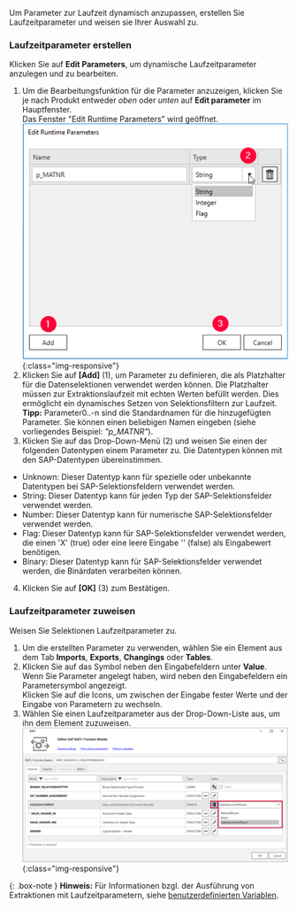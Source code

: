 Um Parameter zur Laufzeit dynamisch anzupassen, erstellen Sie Laufzeitparameter und weisen sie Ihrer Auswahl zu.

### Laufzeitparameter erstellen 

Klicken Sie auf **Edit Parameters**, um dynamische Laufzeitparameter anzulegen und zu bearbeiten.

1. Um die Bearbeitungsfunktion für die Parameter anzuzeigen, klicken Sie je nach Produkt entweder *oben* oder *unten* auf **Edit parameter** im Hauptfenster. <br/>
Das Fenster "Edit Runtime Parameters" wird geöffnet.<br> 
![Add parameters](/img/content/odp/odp-settings-add-parameters.png){:class="img-responsive"}<br> 
2. Klicken Sie auf **[Add]** (1), um Parameter zu definieren, die als Platzhalter für die Datenselektionen verwendet werden können. Die Platzhalter müssen zur Extraktionslaufzeit mit echten Werten befüllt werden. 
Dies ermöglicht ein dynamisches Setzen von Selektionsfiltern zur Laufzeit.<br>
**Tipp:** Parameter0..-n sind die Standardnamen für die hinzugefügten Parameter. Sie können einen beliebigen Namen eingeben (siehe vorliegendes Beispiel: *"p_MATNR"*).
3. Klicken Sie auf das Drop-Down-Menü (2) und weisen Sie einen der folgenden Datentypen einem Parameter zu. Die Datentypen können mit den SAP-Datentypen übereinstimmen. 
- Unknown: Dieser Datentyp kann für spezielle oder unbekannte Datentypen bei SAP-Selektionsfeldern verwendet werden. 
- String: Dieser Datentyp kann für jeden Typ der SAP-Selektionsfelder verwendet werden.
- Number: Dieser Datentyp kann für numerische SAP-Selektionsfelder verwendet werden.
- Flag: Dieser Datentyp kann für SAP-Selektionsfelder verwendet werden, die einen 'X'&nbsp;(true) oder eine leere Eingabe ''&nbsp;(false) als Eingabewert benötigen. <br>
- Binary: Dieser Datentyp kann für SAP-Selektionsfelder verwendet werden, die Binärdaten verarbeiten können.
4. Klicken Sie auf **[OK]** (3) zum Bestätigen.

### Laufzeitparameter zuweisen

Weisen Sie Selektionen Laufzeitparameter zu.

1. Um die erstellten Parameter zu verwenden, wählen Sie ein Element aus dem Tab **Imports**, **Exports**, **Changings** oder **Tables**. 
2. Klicken Sie auf das Symbol neben den Eingabefeldern unter **Value**.
Wenn Sie Parameter angelegt haben, wird neben den Eingabefeldern ein Parametersymbol angezeigt. <br>
Klicken Sie auf die Icons, um zwischen der Eingabe fester Werte und der Eingabe von Parametern zu wechseln.  <br>
3. Wählen Sie einen Laufzeitparameter aus der Drop-Down-Liste aus, um ihn dem Element zuzuweisen.
![Assign parameters](/img/content/BAPI-Runtime-Parameters.png){:class="img-responsive"}

{: .box-note }
**Hinweis:** Für Informationen bzgl. der Ausführung von Extraktionen mit Laufzeitparametern, siehe [benutzerdefinierten Variablen](../fortgeschrittene-techniken/benutzerdefinierte-variablen).
